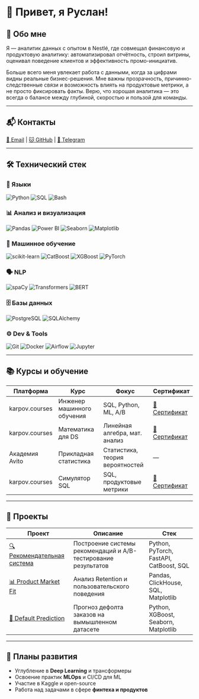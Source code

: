 # 👋 Привет, я Руслан!

## 🧠 Обо мне

Я — аналитик данных с опытом в Nestlé, где совмещал финансовую и продуктовую аналитику: автоматизировал отчётность, строил витрины, оценивал поведение клиентов и эффективность промо-инициатив.

Больше всего меня увлекает работа с данными, когда за цифрами видны реальные бизнес-решения. Мне важны прозрачность, причинно-следственные связи и возможность влиять на продуктовые метрики, а не просто фиксировать факты. Верю, что хорошая аналитика — это всегда о балансе между глубиной, скоростью и пользой для команды.

---

## 📬 Контакты

[📧 Email](mailto:ruslanprashchurovich@gmail.com) | [🐱 GitHub](https://github.com/ruslanprashchurovich) | [💬 Telegram](https://t.me/rarrisimo)

---

## 🛠️ Технический стек

### 📌 Языки

![Python](https://img.shields.io/badge/-Python-3776AB?logo=python&logoColor=white&style=flat) ![SQL](https://img.shields.io/badge/-SQL-003B57?logo=postgresql&logoColor=white&style=flat) ![Bash](https://img.shields.io/badge/-Bash-4EAA25?logo=gnubash&logoColor=white&style=flat)

### 📊 Анализ и визуализация

![Pandas](https://img.shields.io/badge/-Pandas-150458?logo=pandas&logoColor=white&style=flat) ![Power BI](https://img.shields.io/badge/-PowerBI-F2C811?logo=powerbi&logoColor=black&style=flat) ![Seaborn](https://img.shields.io/badge/-Seaborn-268BD2?style=flat) ![Matplotlib](https://img.shields.io/badge/-Matplotlib-11557C?style=flat)

### 🧠 Машинное обучение

![scikit-learn](https://img.shields.io/badge/-Scikit--Learn-F7931E?logo=scikit-learn&logoColor=white&style=flat) ![CatBoost](https://img.shields.io/badge/-CatBoost-EE9D00?style=flat) ![XGBoost](https://img.shields.io/badge/-XGBoost-1A5D78?style=flat) ![PyTorch](https://img.shields.io/badge/-PyTorch-EE4C2C?logo=pytorch&logoColor=white&style=flat)

### 🗣️ NLP

![spaCy](https://img.shields.io/badge/-spaCy-09A3D5?style=flat) ![Transformers](https://img.shields.io/badge/-Transformers-FFBF00?style=flat) ![BERT](https://img.shields.io/badge/-BERT-0081A7?style=flat)

### 🗄️ Базы данных

![PostgreSQL](https://img.shields.io/badge/-PostgreSQL-4169E1?logo=postgresql&logoColor=white&style=flat) ![SQLAlchemy](https://img.shields.io/badge/-SQLAlchemy-8C1C13?style=flat)

### ⚙️ Dev & Tools

![Git](https://img.shields.io/badge/-Git-F05032?logo=git&logoColor=white&style=flat) ![Docker](https://img.shields.io/badge/-Docker-2496ED?logo=docker&logoColor=white&style=flat) ![Airflow](https://img.shields.io/badge/-Apache%20Airflow-017CEE?logo=apacheairflow&logoColor=white&style=flat) ![Jupyter](https://img.shields.io/badge/-Jupyter-F37626?logo=jupyter&logoColor=white&style=flat)

---

## 📚 Курсы и обучение

| Платформа      | Курс                       | Фокус                           | Сертификат                                                                                    |
| -------------- | -------------------------- | ------------------------------- | --------------------------------------------------------------------------------------------- |
| karpov.courses | Инженер машинного обучения | SQL, Python, ML, A/B            | [🔗 Сертификат](https://lab.karpov.courses/certificate/b9023be0-2f86-4e3f-9fc1-c85879c7544b/) |
| karpov.courses | Математика для DS          | Линейная алгебра, мат. анализ   | [🔗 Сертификат](https://lab.karpov.courses/certificate/177b2fb0-bb74-41ed-b1ed-22c726ccc094/) |
| Академия Avito | Прикладная статистика      | Статистика, теория вероятностей | —                                                                                             |
| karpov.courses | Симулятор SQL              | SQL, продуктовые метрики        | [🔗 Сертификат](https://lab.karpov.courses/certificate/096adb63-0243-4745-8f56-ba48d7ac19fb/) |

---

## 🚀 Проекты

| Проект                                           | Описание                                                       | Стек                                    |
|--------------------------------------------------|----------------------------------------------------------------|-----------------------------------------|
| [🔍 Рекомендательная система](https://github.com/ruslanprashchurovich/ml-portfolio/tree/master/projects/Project1) | Построение системы рекомендаций и A/B-тестирование результатов | Python, PyTorch, FastAPI, CatBoost, SQL |
| [📊 Product Market Fit](https://github.com/ruslanprashchurovich/ml-portfolio/tree/master/projects/Project2)       | Анализ Retention и пользовательского поведения                 | Pandas, ClickHouse, SQL, Matplotlib     |
| [🍻 Default Prediction](https://github.com/ruslanprashchurovich/ml-portfolio/tree/master/projects/Project3)       | Прогноз дефолта заказов на вымышленном датасете                | Python, XGBoost, Seaborn, Matplotlib    |


---

## 🎯 Планы развития

- Углубление в **Deep Learning** и трансформеры
- Освоение практик **MLOps** и CI/CD для ML
- Участие в Kaggle и open-source
- Работа над задачами в сфере **финтеха и продуктов**


<!--
**ruslanprashchurovich/ruslanprashchurovich** is a ✨ _special_ ✨ repository because its `README.md` (this file) appears on your GitHub profile.

Here are some ideas to get you started:

- 🔭 I’m currently working on ...
- 🌱 I’m currently learning ...
- 👯 I’m looking to collaborate on ...
- 🤔 I’m looking for help with ...
- 💬 Ask me about ...
- 📫 How to reach me: ...
- 😄 Pronouns: ...
- ⚡ Fun fact: ...
-->
